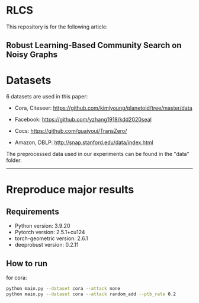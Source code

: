 # RLCS

This repository is for the following article:

Robust Learning-Based Community Search on Noisy Graphs
---

# Datasets

6 datasets are used in this paper:

- Cora, Citeseer: https://github.com/kimiyoung/planetoid/tree/master/data

- Facebook: https://github.com/yzhang1918/kdd2020seal
- Cocs: https://github.com/guaiyoui/TransZero/
- Amazon, DBLP: http://snap.stanford.edu/data/index.html

The preprocessed data used in our experiments can be found in the "data" folder.

---

# Rreproduce major results

## Requirements

- Python version: 3.9.20
- Pytorch version: 2.5.1+cu124
- torch-geometric version: 2.6.1
- deeprobust version: 0.2.11

## How to run

for cora:

```bash
python main.py --dataset cora --attack none
python main.py --dataset cora --attack random_add --ptb_rate 0.2
```

